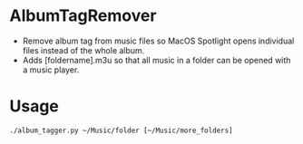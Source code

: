 # AlbumTagRemover
* Remove album tag from music files so MacOS Spotlight opens individual files instead of the whole album.
* Adds [foldername].m3u so that all music in a folder can be opened with a music player.

# Usage
`./album_tagger.py ~/Music/folder [~/Music/more_folders]`
